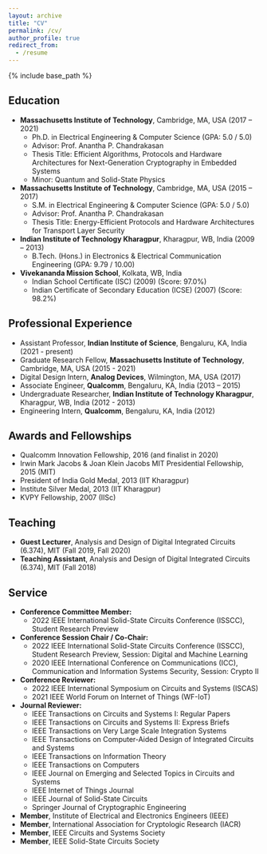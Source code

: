 ```yaml
---
layout: archive
title: "CV"
permalink: /cv/
author_profile: true
redirect_from:
  - /resume
---
```


{% include base_path %}

Education
---------------
* <b>Massachusetts Institute of Technology</b>, Cambridge, MA, USA (2017 – 2021)
  * Ph.D. in Electrical Engineering & Computer Science (GPA: 5.0 / 5.0)
  * Advisor: Prof. Anantha P. Chandrakasan
  * Thesis Title: Efficient Algorithms, Protocols and Hardware Architectures for Next-Generation Cryptography in Embedded Systems
  * Minor: Quantum and Solid-State Physics
* <b>Massachusetts Institute of Technology</b>, Cambridge, MA, USA (2015 – 2017)
  * S.M. in Electrical Engineering & Computer Science (GPA: 5.0 / 5.0)
  * Advisor: Prof. Anantha P. Chandrakasan
  * Thesis Title: Energy-Efficient Protocols and Hardware Architectures for Transport Layer Security
* <b>Indian Institute of Technology Kharagpur</b>, Kharagpur, WB, India (2009 – 2013)
  * B.Tech. (Hons.) in Electronics & Electrical Communication Engineering (GPA: 9.79 / 10.00)
* <b>Vivekananda Mission School</b>, Kolkata, WB, India
  * Indian School Certificate (ISC) (2009) (Score: 97.0%)
  * Indian Certificate of Secondary Education (ICSE) (2007) (Score: 98.2%)
  
Professional Experience
---------------
* Assistant Professor, <b>Indian Institute of Science</b>, Bengaluru, KA, India (2021 - present)
* Graduate Research Fellow, <b>Massachusetts Institute of Technology</b>, Cambridge, MA, USA (2015 - 2021)
* Digital Design Intern, <b>Analog Devices</b>, Wilmington, MA, USA (2017)
* Associate Engineer, <b>Qualcomm</b>, Bengaluru, KA, India (2013 – 2015)
* Undergraduate Researcher, <b>Indian Institute of Technology Kharagpur</b>, Kharagpur, WB, India (2012 - 2013)
* Engineering Intern, <b>Qualcomm</b>, Bengaluru, KA, India (2012)

Awards and Fellowships
---------------
* Qualcomm Innovation Fellowship, 2016 (and finalist in 2020)
* Irwin Mark Jacobs & Joan Klein Jacobs MIT Presidential Fellowship, 2015 (MIT)
* President of India Gold Medal, 2013 (IIT Kharagpur)
* Institute Silver Medal, 2013 (IIT Kharagpur)
* KVPY Fellowship, 2007 (IISc)

Teaching
---------------
* <b>Guest Lecturer</b>, Analysis and Design of Digital Integrated Circuits (6.374), MIT (Fall 2019, Fall 2020)
* <b>Teaching Assistant</b>, Analysis and Design of Digital Integrated Circuits (6.374), MIT (Fall 2018)

Service
---------------
* <b>Conference Committee Member:</b>
  * 2022 IEEE International Solid-State Circuits Conference (ISSCC), Student Research Preview
* <b>Conference Session Chair / Co-Chair:</b>
  * 2022 IEEE International Solid-State Circuits Conference (ISSCC), Student Research Preview, Session: Digital and Machine Learning
  * 2020 IEEE International Conference on Communications (ICC), Communication and Information Systems Security, Session: Crypto II
* <b>Conference Reviewer:</b>
  * 2022 IEEE International Symposium on Circuits and Systems (ISCAS)
  * 2021 IEEE World Forum on Internet of Things (WF-IoT)
* <b>Journal Reviewer:</b>
  * IEEE Transactions on Circuits and Systems I: Regular Papers
  * IEEE Transactions on Circuits and Systems II: Express Briefs
  * IEEE Transactions on Very Large Scale Integration Systems
  * IEEE Transactions on Computer-Aided Design of Integrated Circuits and Systems
  * IEEE Transactions on Information Theory
  * IEEE Transactions on Computers
  * IEEE Journal on Emerging and Selected Topics in Circuits and Systems
  * IEEE Internet of Things Journal
  * IEEE Journal of Solid-State Circuits
  * Springer Journal of Cryptographic Engineering
* <b>Member</b>, Institute of Electrical and Electronics Engineers (IEEE)
* <b>Member</b>, International Association for Cryptologic Research (IACR)
* <b>Member</b>, IEEE Circuits and Systems Society
* <b>Member</b>, IEEE Solid-State Circuits Society


